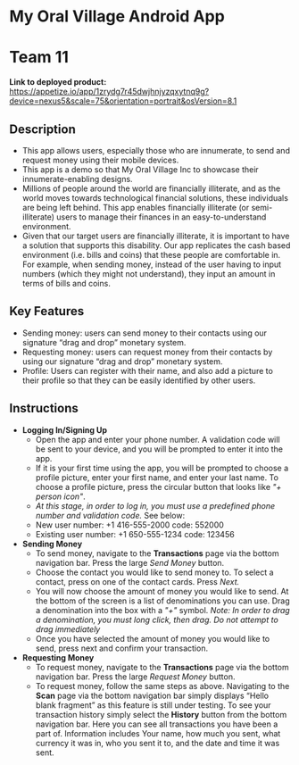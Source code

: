 # My Oral Village Android App
# Team 11

**Link to deployed product:** https://appetize.io/app/1zrydg7r45dwjhnjyzqxytnq9g?device=nexus5&scale=75&orientation=portrait&osVersion=8.1

## Description 
 * This app allows users, especially those who are innumerate, to send and request money using their mobile devices.
* This app is a demo so that My Oral Village Inc to showcase their innumerate-enabling designs.
 * Millions of people around the world are financially illiterate, and as the world moves towards technological financial solutions, these individuals are being left behind. This app enables financially illiterate (or semi-illiterate) users to manage their finances in an easy-to-understand environment.
 * Given that our target users are financially illiterate, it is important to have a solution that supports this disability. Our app replicates the cash based environment (i.e. bills and coins) that these people are comfortable in. For example, when sending money, instead of the user having to input numbers (which they might not understand), they input an amount in terms of bills and coins.

## Key Features
 * Sending money: users can send money to their contacts using our signature “drag and drop” monetary system.
* Requesting money: users can request money from their contacts by using our signature “drag and drop” monetary system.
* Profile: Users can register with their name, and also add a picture to their profile so that they can be easily identified by other users.

## Instructions
 * **Logging In/Signing Up**
   *  Open the app and enter your phone number. A validation code will be sent to your device, and you will be prompted to enter it into the app.
     * If it is your first time using the app, you will be prompted to choose a profile picture, enter your first name, and enter your last name. To choose a profile picture, press the circular button that looks like *"+ person icon"*.
   * *At this stage, in order to log in, you must use a predefined phone number and validation code.* See below:
   * New user number: +1 416-555-2000 code: 552000
   * Existing user number: +1 650-555-1234 code: 123456
 * **Sending Money**
   * To send money, navigate to the **Transactions** page via the bottom navigation bar. Press the large *Send Money* button.
   * Choose the contact you would like to send money to. To select a contact, press on one of the contact cards. Press *Next.*
   * You will now choose the amount of money you would like to send. At the bottom of the screen is a list of denominations you can use. Drag a denomination into the box with a *"+"* symbol. *Note: In order to drag a denomination, you must long click, then drag. Do not attempt to drag immediately*
   * Once you have selected the amount of money you would like to send, press next and confirm your transaction.
 * **Requesting Money**
   * To request money, navigate to the **Transactions** page via the bottom navigation bar. Press the large *Request Money* button.
   * To request money, follow the same steps as above.
  Navigating to the **Scan** page via the bottom navigation bar simply displays “Hello blank fragment” as this feature is still under testing.
  To see your transaction history simply select the **History** button from the bottom navigation bar. Here you can see all transactions you have been a part of. Information includes Your name, how much you sent, what currency it was in, who you sent it to, and the date and time it was sent.
